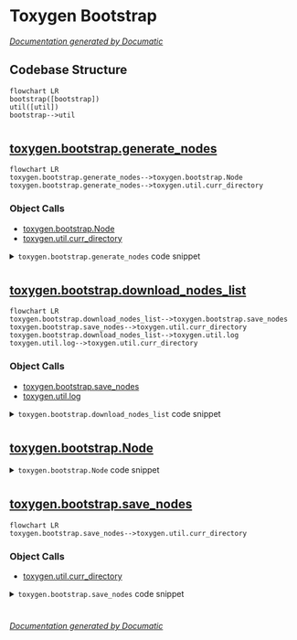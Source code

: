 # Toxygen Bootstrap

[_Documentation generated by Documatic_](https://www.documatic.com)

<!---Documatic-section-Codebase Structure-start--->
## Codebase Structure

<!---Documatic-block-system_architecture-start--->
```mermaid
flowchart LR
bootstrap([bootstrap])
util([util])
bootstrap-->util
```
<!---Documatic-block-system_architecture-end--->

# #
<!---Documatic-section-Codebase Structure-end--->

<!---Documatic-section-toxygen.bootstrap.generate_nodes-start--->
## [toxygen.bootstrap.generate_nodes](7-toxygen_bootstrap.md#toxygen.bootstrap.generate_nodes)

<!---Documatic-section-generate_nodes-start--->
```mermaid
flowchart LR
toxygen.bootstrap.generate_nodes-->toxygen.bootstrap.Node
toxygen.bootstrap.generate_nodes-->toxygen.util.curr_directory
```

### Object Calls

* [toxygen.bootstrap.Node](7-toxygen_bootstrap.md#toxygen.bootstrap.Node)
* [toxygen.util.curr_directory](9-toxygen_util.md#toxygen.util.curr_directory)

<!---Documatic-block-toxygen.bootstrap.generate_nodes-start--->
<details>
	<summary><code>toxygen.bootstrap.generate_nodes</code> code snippet</summary>

```python
def generate_nodes():
    with open(curr_directory() + '/nodes.json', 'rt') as fl:
        json_nodes = json.loads(fl.read())['nodes']
    nodes = map(lambda json_node: Node(json_node), json_nodes)
    sorted_nodes = sorted(nodes, key=lambda x: x.priority)[-4:]
    for node in sorted_nodes:
        yield node.get_data()
```
</details>
<!---Documatic-block-toxygen.bootstrap.generate_nodes-end--->
<!---Documatic-section-generate_nodes-end--->

# #
<!---Documatic-section-toxygen.bootstrap.generate_nodes-end--->

<!---Documatic-section-toxygen.bootstrap.download_nodes_list-start--->
## [toxygen.bootstrap.download_nodes_list](7-toxygen_bootstrap.md#toxygen.bootstrap.download_nodes_list)

<!---Documatic-section-download_nodes_list-start--->
```mermaid
flowchart LR
toxygen.bootstrap.download_nodes_list-->toxygen.bootstrap.save_nodes
toxygen.bootstrap.save_nodes-->toxygen.util.curr_directory
toxygen.bootstrap.download_nodes_list-->toxygen.util.log
toxygen.util.log-->toxygen.util.curr_directory
```

### Object Calls

* [toxygen.bootstrap.save_nodes](7-toxygen_bootstrap.md#toxygen.bootstrap.save_nodes)
* [toxygen.util.log](9-toxygen_util.md#toxygen.util.log)

<!---Documatic-block-toxygen.bootstrap.download_nodes_list-start--->
<details>
	<summary><code>toxygen.bootstrap.download_nodes_list</code> code snippet</summary>

```python
def download_nodes_list():
    url = 'https://nodes.tox.chat/json'
    s = settings.Settings.get_instance()
    if not s['download_nodes_list']:
        return
    if not s['proxy_type']:
        try:
            req = urllib.request.Request(url)
            req.add_header('Content-Type', 'application/json')
            response = urllib.request.urlopen(req)
            result = response.read()
            save_nodes(result)
        except Exception as ex:
            log('TOX nodes loading error: ' + str(ex))
    else:
        netman = QtNetwork.QNetworkAccessManager()
        proxy = QtNetwork.QNetworkProxy()
        proxy.setType(QtNetwork.QNetworkProxy.Socks5Proxy if s['proxy_type'] == 2 else QtNetwork.QNetworkProxy.HttpProxy)
        proxy.setHostName(s['proxy_host'])
        proxy.setPort(s['proxy_port'])
        netman.setProxy(proxy)
        try:
            request = QtNetwork.QNetworkRequest()
            request.setUrl(QtCore.QUrl(url))
            reply = netman.get(request)
            while not reply.isFinished():
                QtCore.QThread.msleep(1)
                QtCore.QCoreApplication.processEvents()
            data = bytes(reply.readAll().data())
            save_nodes(data)
        except Exception as ex:
            log('TOX nodes loading error: ' + str(ex))
```
</details>
<!---Documatic-block-toxygen.bootstrap.download_nodes_list-end--->
<!---Documatic-section-download_nodes_list-end--->

# #
<!---Documatic-section-toxygen.bootstrap.download_nodes_list-end--->

<!---Documatic-section-toxygen.bootstrap.Node-start--->
## [toxygen.bootstrap.Node](7-toxygen_bootstrap.md#toxygen.bootstrap.Node)

<!---Documatic-section-Node-start--->
<!---Documatic-block-toxygen.bootstrap.Node-start--->
<details>
	<summary><code>toxygen.bootstrap.Node</code> code snippet</summary>

```python
class Node:

    def __init__(self, node):
        (self._ip, self._port, self._tox_key) = (node['ipv4'], node['port'], node['public_key'])
        self._priority = random.randint(1, 1000000) if node['status_tcp'] and node['status_udp'] else 0

    def get_priority(self):
        return self._priority
    priority = property(get_priority)

    def get_data(self):
        return (bytes(self._ip, 'utf-8'), self._port, self._tox_key)
```
</details>
<!---Documatic-block-toxygen.bootstrap.Node-end--->
<!---Documatic-section-Node-end--->

# #
<!---Documatic-section-toxygen.bootstrap.Node-end--->

<!---Documatic-section-toxygen.bootstrap.save_nodes-start--->
## [toxygen.bootstrap.save_nodes](7-toxygen_bootstrap.md#toxygen.bootstrap.save_nodes)

<!---Documatic-section-save_nodes-start--->
```mermaid
flowchart LR
toxygen.bootstrap.save_nodes-->toxygen.util.curr_directory
```

### Object Calls

* [toxygen.util.curr_directory](9-toxygen_util.md#toxygen.util.curr_directory)

<!---Documatic-block-toxygen.bootstrap.save_nodes-start--->
<details>
	<summary><code>toxygen.bootstrap.save_nodes</code> code snippet</summary>

```python
def save_nodes(nodes):
    if not nodes:
        return
    print('Saving nodes...')
    with open(curr_directory() + '/nodes.json', 'wb') as fl:
        fl.write(nodes)
```
</details>
<!---Documatic-block-toxygen.bootstrap.save_nodes-end--->
<!---Documatic-section-save_nodes-end--->

# #
<!---Documatic-section-toxygen.bootstrap.save_nodes-end--->

[_Documentation generated by Documatic_](https://www.documatic.com)